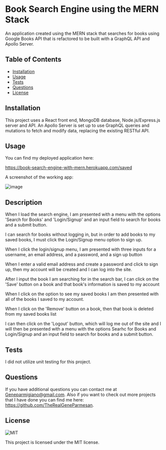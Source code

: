 # Book Search Engine using the MERN Stack

An application created using the MERN stack that searches for books using Google Books API that is refactored to be built with a GraphQL API and Apollo Server. 

## Table of Contents

- [Installation](#installation)
- [Usage](#usage)
- [Tests](#tests)
- [Questions](#questions)
- [License](#license)

## Installation

This project uses a React front end, MongoDB database, Node.js/Express.js server and API. An Apollo Server is set up to use GraphQL queries and mutations to fetch and modify data, replacing the existing RESTful API. 

## Usage

You can find my deployed application here:

https://book-search-engine-with-mern.herokuapp.com/saved

A screenshot of the working app:

![image](https://github.com/TheRealGeneParmesan/Book-Search-Engine-MERN/assets/119083185/7236c37b-65e8-4871-ac21-83569fa55100)

## Description

When I load the search engine, I am presented with a menu with the options 'Search for Books' and 'Login/Signup' and an input field to search for books and a submit button.

I can search for books without logging in, but in order to add books to my saved books, I must click the Login/Signup menu option to sign up.

When I click the login/signup menu, I am presented with three inputs for a username, an email address, and a password, and a sign up button

When I enter a valid email address and create a password and click to sign up, then my account will be created and I can log into the site.

After I input the book I am searching for in the search bar, I can click on the 'Save' button on a book and that book's information is saved to my account

When I click on the option to see my saved books I am then presented with all of the books I saved to my account.

When I click on the 'Remove' button on a book, then that book is deleted from my saved books list

I can then click on the 'Logout' button, which will log me out of the site and I will then be presented with a menu with the options Searhc for Books and Login/Signup and an input field to search for books and a submit button.


## Tests

I did not utilize unit testing for this project. 

## Questions

If you have additional questions you can contact me at Geneparmigiano@gmail.com. Also if you want to check out more projects that I have done you can find me here: https://github.com/TheRealGeneParmesan.

## License

![MIT](https://img.shields.io/badge/license-MIT-brightgreen)

This project is licensed under the MIT license.
